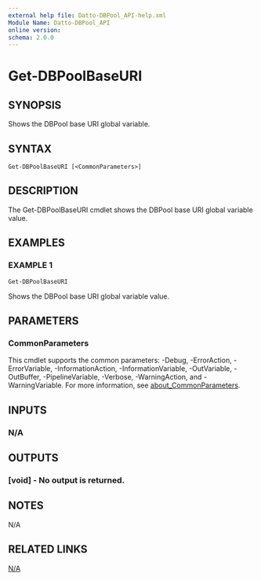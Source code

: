 ```yaml
---
external help file: Datto-DBPool_API-help.xml
Module Name: Datto-DBPool_API
online version:
schema: 2.0.0
---
```


# Get-DBPoolBaseURI

## SYNOPSIS
Shows the DBPool base URI global variable.

## SYNTAX

```
Get-DBPoolBaseURI [<CommonParameters>]
```

## DESCRIPTION
The Get-DBPoolBaseURI cmdlet shows the DBPool base URI global variable value.

## EXAMPLES

### EXAMPLE 1
```
Get-DBPoolBaseURI
```

Shows the DBPool base URI global variable value.

## PARAMETERS

### CommonParameters
This cmdlet supports the common parameters: -Debug, -ErrorAction, -ErrorVariable, -InformationAction, -InformationVariable, -OutVariable, -OutBuffer, -PipelineVariable, -Verbose, -WarningAction, and -WarningVariable. For more information, see [about_CommonParameters](http://go.microsoft.com/fwlink/?LinkID=113216).

## INPUTS

### N/A
## OUTPUTS

### [void] - No output is returned.
## NOTES
N/A

## RELATED LINKS

[N/A]()

